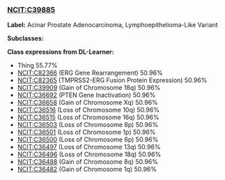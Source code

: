 
### [NCIT:C39885](http://purl.obolibrary.org/obo/NCIT_C39885)
**Label:** Acinar Prostate Adenocarcinoma, Lymphoepithelioma-Like Variant

**Subclasses:** 

**Class expressions from DL-Learner:**

- Thing 55.77%
- [NCIT:C82366](http://purl.obolibrary.org/obo/NCIT_C82366) (ERG Gene Rearrangement) 50.96%
- [NCIT:C82365](http://purl.obolibrary.org/obo/NCIT_C82365) (TMPRSS2-ERG Fusion Protein Expression) 50.96%
- [NCIT:C39909](http://purl.obolibrary.org/obo/NCIT_C39909) (Gain of Chromosome 18q) 50.96%
- [NCIT:C36692](http://purl.obolibrary.org/obo/NCIT_C36692) (PTEN Gene Inactivation) 50.96%
- [NCIT:C36658](http://purl.obolibrary.org/obo/NCIT_C36658) (Gain of Chromosome Xq) 50.96%
- [NCIT:C36516](http://purl.obolibrary.org/obo/NCIT_C36516) (Loss of Chromosome 10q) 50.96%
- [NCIT:C36515](http://purl.obolibrary.org/obo/NCIT_C36515) (Loss of Chromosome 16q) 50.96%
- [NCIT:C36503](http://purl.obolibrary.org/obo/NCIT_C36503) (Loss of Chromosome 8p) 50.96%
- [NCIT:C36501](http://purl.obolibrary.org/obo/NCIT_C36501) (Loss of Chromosome 1p) 50.96%
- [NCIT:C36500](http://purl.obolibrary.org/obo/NCIT_C36500) (Loss of Chromosome 6p) 50.96%
- [NCIT:C36497](http://purl.obolibrary.org/obo/NCIT_C36497) (Loss of Chromosome 13q) 50.96%
- [NCIT:C36496](http://purl.obolibrary.org/obo/NCIT_C36496) (Loss of Chromosome 18q) 50.96%
- [NCIT:C36488](http://purl.obolibrary.org/obo/NCIT_C36488) (Gain of Chromosome 8q) 50.96%
- [NCIT:C36482](http://purl.obolibrary.org/obo/NCIT_C36482) (Gain of Chromosome 1q) 50.96%


